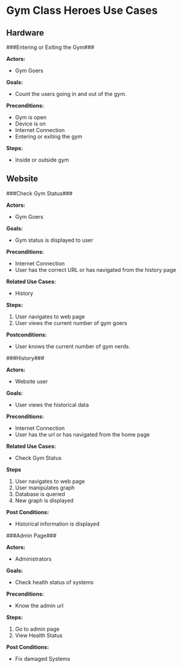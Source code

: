 Gym Class Heroes Use Cases
==========================

Hardware
--------

###Entering or Exiting the Gym###

**Actors:**
- Gym Goers

**Goals:**
- Count the users going in and out of the gym.

**Preconditions:**
- Gym is open
- Device is on
- Internet Connection
- Entering or exiting the gym

**Steps:**
- Inside or outside gym

Website
-------

###Check Gym Status###

**Actors:**
- Gym Goers

**Goals:**
- Gym status is displayed to user

**Preconditions:**

- Internet Connection
- User has the correct URL or has navigated from the history page

**Related Use Cases:**
- History

**Steps:**

1. User navigates to web page
2. User views the current number of gym goers

**Postconditions:**
- User knows the current number of gym nerds.

###History###

**Actors:**
- Website user

**Goals:**
- User views the historical data

**Preconditions:**
- Internet Connection
- User has the url or has navigated from the home page

**Related Use Cases:**
- Check Gym Status

**Steps**

1. User navigates to web page
2. User manipulates graph
3. Database is queried
4. New graph is displayed

**Post Conditions:**
- Historical information is displayed

###Admin Page###

**Actors:**
- Administrators

**Goals:**
- Check health status of systems

**Preconditions:**
- Know the admin url

**Steps:**

1. Go to admin page
2. View Health Status

**Post Conditions:**
- Fix damaged Systems
